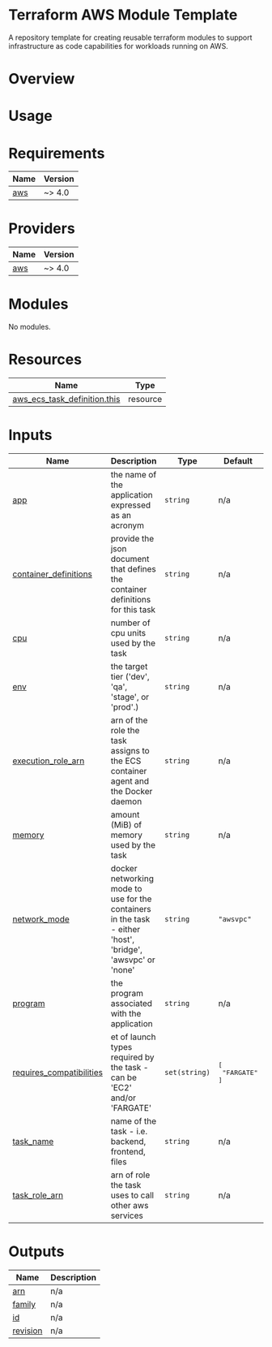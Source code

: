 # Terraform AWS Module Template
A repository template for creating reusable terraform modules to support infrastructure as code capabilities for workloads running on AWS. 

# Overview

# Usage 

<!-- BEGIN_TF_DOCS -->
# Requirements

| Name | Version |
|------|---------|
| <a name="requirement_aws"></a> [aws](#requirement\_aws) | ~> 4.0 |

# Providers

| Name | Version |
|------|---------|
| <a name="provider_aws"></a> [aws](#provider\_aws) | ~> 4.0 |

# Modules

No modules.

# Resources

| Name | Type |
|------|------|
| [aws_ecs_task_definition.this](https://registry.terraform.io/providers/hashicorp/aws/latest/docs/resources/ecs_task_definition) | resource |

# Inputs

| Name | Description | Type | Default | Required |
|------|-------------|------|---------|:--------:|
| <a name="input_app"></a> [app](#input\_app) | the name of the application expressed as an acronym | `string` | n/a | yes |
| <a name="input_container_definitions"></a> [container\_definitions](#input\_container\_definitions) | provide the json document that defines the container definitions for this task | `string` | n/a | yes |
| <a name="input_cpu"></a> [cpu](#input\_cpu) | number of cpu units used by the task | `string` | n/a | yes |
| <a name="input_env"></a> [env](#input\_env) | the target tier ('dev', 'qa', 'stage', or 'prod'.) | `string` | n/a | yes |
| <a name="input_execution_role_arn"></a> [execution\_role\_arn](#input\_execution\_role\_arn) | arn of the role the task assigns to the ECS container agent and the Docker daemon | `string` | n/a | yes |
| <a name="input_memory"></a> [memory](#input\_memory) | amount (MiB) of memory used by the task | `string` | n/a | yes |
| <a name="input_network_mode"></a> [network\_mode](#input\_network\_mode) | docker networking mode to use for the containers in the task - either 'host', 'bridge', 'awsvpc' or 'none' | `string` | `"awsvpc"` | no |
| <a name="input_program"></a> [program](#input\_program) | the program associated with the application | `string` | n/a | yes |
| <a name="input_requires_compatibilities"></a> [requires\_compatibilities](#input\_requires\_compatibilities) | et of launch types required by the task - can be 'EC2' and/or 'FARGATE' | `set(string)` | <pre>[<br>  "FARGATE"<br>]</pre> | no |
| <a name="input_task_name"></a> [task\_name](#input\_task\_name) | name of the task - i.e. backend, frontend, files | `string` | n/a | yes |
| <a name="input_task_role_arn"></a> [task\_role\_arn](#input\_task\_role\_arn) | arn of role the task uses to call other aws services | `string` | n/a | yes |

# Outputs

| Name | Description |
|------|-------------|
| <a name="output_arn"></a> [arn](#output\_arn) | n/a |
| <a name="output_family"></a> [family](#output\_family) | n/a |
| <a name="output_id"></a> [id](#output\_id) | n/a |
| <a name="output_revision"></a> [revision](#output\_revision) | n/a |
<!-- END_TF_DOCS -->
